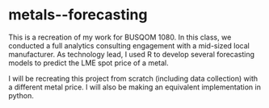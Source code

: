 # metals--forecasting
This is a recreation of my work for BUSQOM 1080. In this class, we conducted a full analytics consulting engagement with a mid-sized local manufacturer. As technology lead, I used R to develop several forecasting models to predict the LME spot price of a metal. 

I will be recreating this project from scratch (including data collection) with a different metal price. I will also be making an equivalent implementation in python. 

